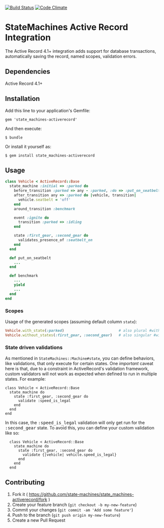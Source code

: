 [![Build Status](https://travis-ci.org/state-machines/state_machines-activerecord.svg?branch=master)](https://travis-ci.org/state-machines/state_machines-activerecord)
[![Code Climate](https://codeclimate.com/github/state-machines/state_machines-activerecord.svg)](https://codeclimate.com/github/state-machines/state_machines-activerecord)

# StateMachines Active Record Integration

The Active Record 4.1+ integration adds support for database transactions, automatically
saving the record, named scopes, validation errors.

## Dependencies

Active Record 4.1+

## Installation

Add this line to your application's Gemfile:

    gem 'state_machines-activerecord'

And then execute:

    $ bundle

Or install it yourself as:

    $ gem install state_machines-activerecord

## Usage

```ruby
class Vehicle < ActiveRecord::Base
  state_machine :initial => :parked do
    before_transition :parked => any - :parked, :do => :put_on_seatbelt
    after_transition any => :parked do |vehicle, transition|
      vehicle.seatbelt = 'off'
    end
    around_transition :benchmark

    event :ignite do
      transition :parked => :idling
    end

    state :first_gear, :second_gear do
      validates_presence_of :seatbelt_on
    end
  end

  def put_on_seatbelt
    ...
  end

  def benchmark
    ...
    yield
    ...
  end
end
```

### Scopes
Usage of the generated scopes (assuming default column `state`):

```ruby
Vehicle.with_state(:parked)                         # also plural #with_states
Vehicle.without_states(:first_gear, :second_gear)   # also singular #without_state
```

### State driven validations

As mentioned in `StateMachines::Machine#state`, you can define behaviors,
like validations, that only execute for certain states. One *important*
caveat here is that, due to a constraint in ActiveRecord's validation
framework, custom validators will not work as expected when defined to run
in multiple states. For example:

~~~
class Vehicle < ActiveRecord::Base
  state_machine do
    state :first_gear, :second_gear do
      validate :speed_is_legal
    end
  end
end
~~~

In this case, the <tt>:speed_is_legal</tt> validation will only get run
for the <tt>:second_gear</tt> state.  To avoid this, you can define your
custom validation like so:

~~~
  class Vehicle < ActiveRecord::Base
    state_machine do
      state :first_gear, :second_gear do
        validate {|vehicle| vehicle.speed_is_legal}
      end
    end
  end
~~~

## Contributing

1. Fork it ( https://github.com/state-machines/state_machines-activerecord/fork )
2. Create your feature branch (`git checkout -b my-new-feature`)
3. Commit your changes (`git commit -am 'Add some feature'`)
4. Push to the branch (`git push origin my-new-feature`)
5. Create a new Pull Request
